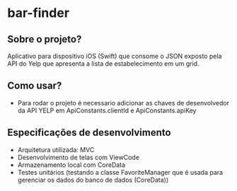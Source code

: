 # bar-finder

## Sobre o projeto?

Aplicativo para dispositivo iOS (Swift) que consome o JSON exposto pela API do Yelp que apresenta a lista de estabelecimento em um grid.


## Como usar?

* Para rodar o projeto é necessario adicionar as chaves de desenvolvedor da API YELP em ApiConstants.clientId e ApiConstants.apiKey


## Especificações de desenvolvimento

* Arquitetura utilizada: MVC
* Desenvolvimento de telas com ViewCode
* Armazenamento local com CoreData
* Testes unitários (testando a classe FavoriteManager que é usada para gerenciar os dados do banco de dados (CoreData))
